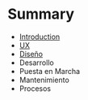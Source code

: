 # Summary

* [Introduction](Introducción.md)
* [UX](UX/UX.md)
* [Diseño](Diseño/Diseño.md)
* Desarrollo
* Puesta en Marcha
* Mantenimiento
* Procesos

